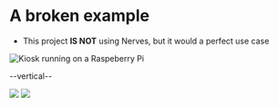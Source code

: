 # A broken example

* This project **IS NOT** using Nerves, but it would a perfect use case

![Kiosk running on a Raspeberry Pi](/slides/images/toilet-raspbian.jpg) <!-- .element: class="inline-block mx-auto w-full object-cover md:h-full md:w-48" -->

--vertical--
<!-- .slide: data-background="black" -->
<div class="r-stack">
  <img
    class="fragment w-full fade-out"
    data-fragment-index="0" 
    src="/slides/images/toilet-raspbian-detail.jpg"
  />
  <img
    class="fragment w-full current-visible fade-in"
    data-fragment-index="0"
    src="/slides/images/toilet-raspbian-detail-highlighted.jpg"
  />
</div>  

